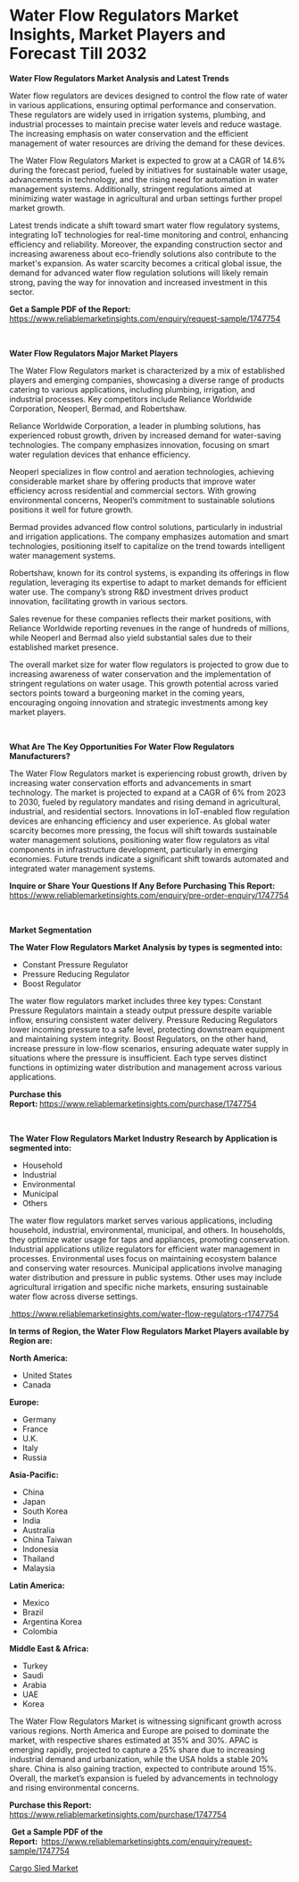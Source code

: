 <p><h1>Water Flow Regulators Market Insights, Market Players and Forecast Till 2032</h1></p><p><strong>Water Flow Regulators Market Analysis and Latest Trends</strong></p>
<p><p>Water flow regulators are devices designed to control the flow rate of water in various applications, ensuring optimal performance and conservation. These regulators are widely used in irrigation systems, plumbing, and industrial processes to maintain precise water levels and reduce wastage. The increasing emphasis on water conservation and the efficient management of water resources are driving the demand for these devices. </p><p>The Water Flow Regulators Market is expected to grow at a CAGR of 14.6% during the forecast period, fueled by initiatives for sustainable water usage, advancements in technology, and the rising need for automation in water management systems. Additionally, stringent regulations aimed at minimizing water wastage in agricultural and urban settings further propel market growth. </p><p>Latest trends indicate a shift toward smart water flow regulatory systems, integrating IoT technologies for real-time monitoring and control, enhancing efficiency and reliability. Moreover, the expanding construction sector and increasing awareness about eco-friendly solutions also contribute to the market's expansion. As water scarcity becomes a critical global issue, the demand for advanced water flow regulation solutions will likely remain strong, paving the way for innovation and increased investment in this sector.</p></p>
<p><strong>Get a Sample PDF of the Report:&nbsp;</strong> <a href="https://www.reliablemarketinsights.com/enquiry/request-sample/1747754?utm_campaign=2285&utm_medium=2&utm_source=Github&utm_content=ia&utm_term=18022025&utm_id=water-flow-regulators">https://www.reliablemarketinsights.com/enquiry/request-sample/1747754</a></p>
<p>&nbsp;</p>
<p><strong>Water Flow Regulators Major Market Players</strong></p>
<p><p>The Water Flow Regulators market is characterized by a mix of established players and emerging companies, showcasing a diverse range of products catering to various applications, including plumbing, irrigation, and industrial processes. Key competitors include Reliance Worldwide Corporation, Neoperl, Bermad, and Robertshaw.</p><p>Reliance Worldwide Corporation, a leader in plumbing solutions, has experienced robust growth, driven by increased demand for water-saving technologies. The company emphasizes innovation, focusing on smart water regulation devices that enhance efficiency. </p><p>Neoperl specializes in flow control and aeration technologies, achieving considerable market share by offering products that improve water efficiency across residential and commercial sectors. With growing environmental concerns, Neoperl’s commitment to sustainable solutions positions it well for future growth.</p><p>Bermad provides advanced flow control solutions, particularly in industrial and irrigation applications. The company emphasizes automation and smart technologies, positioning itself to capitalize on the trend towards intelligent water management systems.</p><p>Robertshaw, known for its control systems, is expanding its offerings in flow regulation, leveraging its expertise to adapt to market demands for efficient water use. The company’s strong R&D investment drives product innovation, facilitating growth in various sectors.</p><p>Sales revenue for these companies reflects their market positions, with Reliance Worldwide reporting revenues in the range of hundreds of millions, while Neoperl and Bermad also yield substantial sales due to their established market presence.</p><p>The overall market size for water flow regulators is projected to grow due to increasing awareness of water conservation and the implementation of stringent regulations on water usage. This growth potential across varied sectors points toward a burgeoning market in the coming years, encouraging ongoing innovation and strategic investments among key market players.</p></p>
<p>&nbsp;</p>
<p><strong>What Are The Key Opportunities For Water Flow Regulators Manufacturers?</strong></p>
<p><p>The Water Flow Regulators market is experiencing robust growth, driven by increasing water conservation efforts and advancements in smart technology. The market is projected to expand at a CAGR of 6% from 2023 to 2030, fueled by regulatory mandates and rising demand in agricultural, industrial, and residential sectors. Innovations in IoT-enabled flow regulation devices are enhancing efficiency and user experience. As global water scarcity becomes more pressing, the focus will shift towards sustainable water management solutions, positioning water flow regulators as vital components in infrastructure development, particularly in emerging economies. Future trends indicate a significant shift towards automated and integrated water management systems.</p></p>
<p><strong>Inquire or Share Your Questions If Any Before Purchasing This Report:</strong> <a href="https://www.reliablemarketinsights.com/enquiry/pre-order-enquiry/1747754?utm_campaign=2285&utm_medium=2&utm_source=Github&utm_content=ia&utm_term=18022025&utm_id=water-flow-regulators">https://www.reliablemarketinsights.com/enquiry/pre-order-enquiry/1747754</a></p>
<p>&nbsp;</p>
<p><strong>Market Segmentation</strong></p>
<p><strong>The Water Flow Regulators Market Analysis by types is segmented into:</strong></p>
<p><ul><li>Constant Pressure Regulator</li><li>Pressure Reducing Regulator</li><li>Boost Regulator</li></ul></p>
<p><p>The water flow regulators market includes three key types: Constant Pressure Regulators maintain a steady output pressure despite variable inflow, ensuring consistent water delivery. Pressure Reducing Regulators lower incoming pressure to a safe level, protecting downstream equipment and maintaining system integrity. Boost Regulators, on the other hand, increase pressure in low-flow scenarios, ensuring adequate water supply in situations where the pressure is insufficient. Each type serves distinct functions in optimizing water distribution and management across various applications.</p></p>
<p><strong>Purchase this Report:&nbsp;</strong><a href="https://www.reliablemarketinsights.com/purchase/1747754?utm_campaign=2285&utm_medium=2&utm_source=Github&utm_content=ia&utm_term=18022025&utm_id=water-flow-regulators">https://www.reliablemarketinsights.com/purchase/1747754</a></p>
<p>&nbsp;</p>
<p><strong>The Water Flow Regulators Market Industry Research by Application is segmented into:</strong></p>
<p><ul><li>Household</li><li>Industrial</li><li>Environmental</li><li>Municipal</li><li>Others</li></ul></p>
<p><p>The water flow regulators market serves various applications, including household, industrial, environmental, municipal, and others. In households, they optimize water usage for taps and appliances, promoting conservation. Industrial applications utilize regulators for efficient water management in processes. Environmental uses focus on maintaining ecosystem balance and conserving water resources. Municipal applications involve managing water distribution and pressure in public systems. Other uses may include agricultural irrigation and specific niche markets, ensuring sustainable water flow across diverse settings.</p></p>
<p><a href="https://www.reliablemarketinsights.com/water-flow-regulators-r1747754?utm_campaign=2285&utm_medium=2&utm_source=Github&utm_content=ia&utm_term=18022025&utm_id=water-flow-regulators">&nbsp;https://www.reliablemarketinsights.com/water-flow-regulators-r1747754</a></p>
<p><strong>In terms of Region, the Water Flow Regulators Market Players available by Region are:</strong></p>
<p>
    <p> <strong> North America: </strong>
        <ul>
            <li>United States</li>
            <li>Canada</li>
        </ul>
        </p> 
    <p> <strong> Europe: </strong>
        <ul>
            <li>Germany</li>
            <li>France</li>
            <li>U.K.</li>
            <li>Italy</li>
            <li>Russia</li>
        </ul>
        </p> 
    <p> <strong> Asia-Pacific: </strong>
        <ul>
            <li>China</li>
            <li>Japan</li>
            <li>South Korea</li>
            <li>India</li>
            <li>Australia</li>
            <li>China Taiwan</li>
            <li>Indonesia</li>
            <li>Thailand</li>
            <li>Malaysia</li>
        </ul>
        </p> 
    <p> <strong> Latin America: </strong>
        <ul>
            <li>Mexico</li>
            <li>Brazil</li>
            <li>Argentina Korea</li>
            <li>Colombia</li>
        </ul>
        </p> 
    <p> <strong> Middle East & Africa: </strong>
        <ul>
            <li>Turkey</li>
            <li>Saudi</li>
            <li>Arabia</li>
            <li>UAE</li>
            <li>Korea</li>
        </ul>
    </p>
    </p>
<p><p>The Water Flow Regulators Market is witnessing significant growth across various regions. North America and Europe are poised to dominate the market, with respective shares estimated at 35% and 30%. APAC is emerging rapidly, projected to capture a 25% share due to increasing industrial demand and urbanization, while the USA holds a stable 20% share. China is also gaining traction, expected to contribute around 15%. Overall, the market’s expansion is fueled by advancements in technology and rising environmental concerns.</p></p>
<p><strong>Purchase this Report: </strong><a href="https://www.reliablemarketinsights.com/purchase/1747754?utm_campaign=2285&utm_medium=2&utm_source=Github&utm_content=ia&utm_term=18022025&utm_id=water-flow-regulators">https://www.reliablemarketinsights.com/purchase/1747754</a></p>
<p>&nbsp;<strong>Get a Sample PDF of the Report:&nbsp;&nbsp;</strong><a href="https://www.reliablemarketinsights.com/enquiry/request-sample/1747754?utm_campaign=2285&utm_medium=2&utm_source=Github&utm_content=ia&utm_term=18022025&utm_id=water-flow-regulators">https://www.reliablemarketinsights.com/enquiry/request-sample/1747754</a></p>
<p><strong></strong></p>
<p><p><a href="https://github.com/leopardmicheal7019/Market-Research-Report-List-1/blob/main/cargo-sled-market.md?utm_campaign=2285&utm_medium=2&utm_source=Github&utm_content=ia&utm_term=18022025&utm_id=water-flow-regulators">Cargo Sled Market</a></p></p>